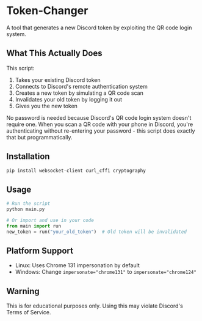 # Token-Changer

A tool that generates a new Discord token by exploiting the QR code login system.

## What This Actually Does

This script:
1. Takes your existing Discord token
2. Connects to Discord's remote authentication system
3. Creates a new token by simulating a QR code scan
4. Invalidates your old token by logging it out
5. Gives you the new token

No password is needed because Discord's QR code login system doesn't require one. When you scan a QR code with your phone in Discord, you're authenticating without re-entering your password - this script does exactly that but programmatically.

## Installation

```bash
pip install websocket-client curl_cffi cryptography
```

## Usage

```python
# Run the script
python main.py

# Or import and use in your code
from main import run
new_token = run("your_old_token")  # Old token will be invalidated
```

## Platform Support

- Linux: Uses Chrome 131 impersonation by default
- Windows: Change `impersonate="chrome131"` to `impersonate="chrome124"` 

## Warning

This is for educational purposes only. Using this may violate Discord's Terms of Service.
